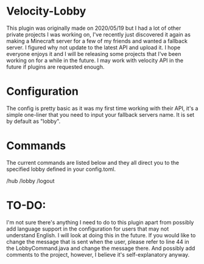 # Velocity-Lobby
This plugin was originally made on 2020/05/19 but I had a lot of other private projects I was working on, I've recently just discovered it again as making a Minecraft server for a few of my friends and wanted a fallback server. I figured why not update to the latest API and upload it. I hope everyone enjoys it and I will be releasing some projects that I've been working on for a while in the future. I may work with velocity API in the future if plugins are requested enough.

# Configuration

The config is pretty basic as it was my first time working with their API, it's a simple one-liner that you need to input your fallback servers name. It is set by default as "lobby".

# Commands
The current commands are listed below and they all direct you to the specified lobby defined in your config.toml.

/hub
/lobby
/logout

# TO-DO:
I'm not sure there's anything I need to do to this plugin apart from possibly add language support in the configuration for users that may not understand English. I will look at doing this in the future. If you would like to change the message that is sent when the user, please refer to line 44 in the LobbyCommand.java and change the message there. And possibly add comments to the project, however, I believe it's self-explanatory anyway.

